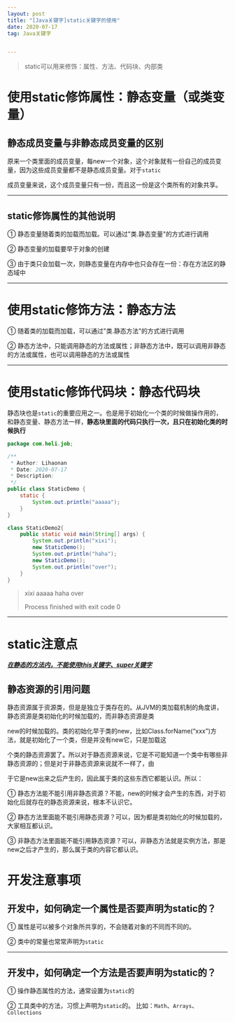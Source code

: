 ```yaml
---
layout: post
title: "[Java关键字]static关键字的使用"
date: 2020-07-17
tag: Java关键字


---
```




> static可以用来修饰：属性、方法、代码块、内部类



# 使用static修饰属性：静态变量（或类变量）

## 静态成员变量与非静态成员变量的区别

原来一个类里面的成员变量，每new一个对象，这个对象就有一份自己的成员变量，因为这些成员变量都不是静态成员变量。对于`static`

成员变量来说，这个成员变量只有一份，而且这一份是这个类所有的对象共享。

------

## static修饰属性的其他说明

① 静态变量随着类的加载而加载。可以通过"类.静态变量"的方式进行调用

② 静态变量的加载要早于对象的创建

③ 由于类只会加载一次，则静态变量在内存中也只会存在一份：存在方法区的静态域中

------



# 使用static修饰方法：静态方法

① 随着类的加载而加载，可以通过"类.静态方法"的方式进行调用

② 静态方法中，只能调用静态的方法或属性；非静态方法中，既可以调用非静态的方法或属性，也可以调用静态的方法或属性

------



# 使用static修饰代码块：静态代码块

静态块也是`static`的重要应用之一。也是用于初始化一个类的时候做操作用的，和静态变量、静态方法一样，**静态块里面的代码只执行一次，且只在初始化类的时候执行**

```java
package com.heli.job;

/**
 * Author: Lihaonan
 * Date: 2020-07-17
 * Description:
 */
public class StaticDemo {
    static {
        System.out.println("aaaaa");
    }
}

class StaticDemo2{
    public static void main(String[] args) {
        System.out.println("xixi");
        new StaticDemo();
        System.out.println("haha");
        new StaticDemo();
        System.out.println("over");
    }
}
```

> xixi
> aaaaa
> haha
> over
>
> Process finished with exit code 0

------



# static注意点

<u>***在静态的方法内，不能使用this关键字、super关键字***</u>

## 静态资源的引用问题

静态资源属于资源类，但是是独立于类存在的。从JVM的类加载机制的角度讲，静态资源是类初始化的时候加载的，而非静态资源是类

new的时候加载的。类的初始化早于类的new，比如Class.forName(“xxx”)方法，就是初始化了一个类，但是并没有new它，只是加载这

个类的静态资源罢了。所以对于静态资源来说，它是不可能知道一个类中有哪些非静态资源的；但是对于非静态资源来说就不一样了，由

于它是new出来之后产生的，因此属于类的这些东西它都能认识。所以：

① 静态方法能不能引用非静态资源？不能，new的时候才会产生的东西，对于初始化后就存在的静态资源来说，根本不认识它。

② 静态方法里面能不能引用静态资源？可以，因为都是类初始化的时候加载的，大家相互都认识。

③ 非静态方法里面能不能引用静态资源？可以，非静态方法就是实例方法，那是new之后才产生的，那么属于类的内容它都认识。



# 开发注意事项

## 开发中，如何确定一个属性是否要声明为static的？

① 属性是可以被多个对象所共享的，不会随着对象的不同而不同的。

② 类中的常量也常常声明为`static`

------

## 开发中，如何确定一个方法是否要声明为static的？

① 操作静态属性的方法，通常设置为`static`的

② 工具类中的方法，习惯上声明为`static`的。 比如：`Math`、`Arrays`、`Collections`

